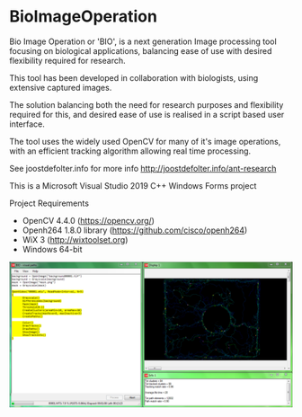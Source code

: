 # BioImageOperation

Bio Image Operation or 'BIO', is a next generation Image processing tool focusing on biological applications, balancing ease of use with desired flexibility required for research.

This tool has been developed in collaboration with biologists, using extensive captured images.

The solution balancing both the need for research purposes and flexibility required for this, and desired ease of use is realised in a script based user interface.

The tool uses the widely used OpenCV for many of it's image operations, with an efficient tracking algorithm allowing real time processing.

See joostdefolter.info for more info
http://joostdefolter.info/ant-research

This is a Microsoft Visual Studio 2019 C++ Windows Forms project

Project Requirements
- OpenCV 4.4.0 (https://opencv.org/)
- Openh264 1.8.0 library (https://github.com/cisco/openh264)
- WiX 3 (http://wixtoolset.org)
- Windows 64-bit

![BIO screenshot](bio.png)

